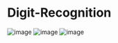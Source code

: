 # Digit-Recognition
![image](https://user-images.githubusercontent.com/44517057/125601740-1a85b05e-80d1-43aa-9d79-858c949a0348.png)
![image](https://user-images.githubusercontent.com/44517057/125601818-08f640ae-a436-4095-93dc-fb9e9bd14266.png)
![image](https://user-images.githubusercontent.com/44517057/125602025-9fb625d7-fa54-4c48-a99e-d967184e5c0e.png)

